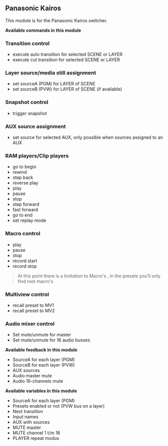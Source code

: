 ## Panasonic Kairos

This module is for the Panasonic Kairos switcher.

**Available commands in this module**

###  Transition control
* execute auto transition for selected SCENE or LAYER
* execute cut transition for selected SCENE or LAYER

### Layer source/media still assignment
* set sourceA (PGM) for LAYER of SCENE
* set sourceB (PVW) for LAYER of SCENE (if avaliable)

### Snapshot control
* trigger snapshot

### AUX source assignment
* set source for selected AUX, only possible when sources assigned to an AUX

### RAM players/Clip players
* go to begin
* rewind
* step back
* reverse play
* play
* pause
* stop
* step forward
* fast forward
* go to end
* set replay mode

### Macro control
* play
* pause
* stop
* record start
* record stop

> At this point there is a limitation to Macro's , in the presets you'll only find root macro's

### Multiview control
* recall preset to MV1
* recall preset to MV2

### Audio mixer control
* Set mute/unmute for master
* Set mute/unmute for 16 audio busses

**Available feedback in this module**

* SourceA for each layer (PGM)
* SourceB for each layer (PVW)
* AUX sources
* Audio master mute
* Audio 16-channels mute

**Available variables in this module**

* SourceA for each layer (PGM)
* Presets enabled or not (PVW bus on a layer)
* Next transition
* Input names
* AUX with sources
* MUTE master
* MUTE channel 1 t/m 16
* PLAYER repeat modus